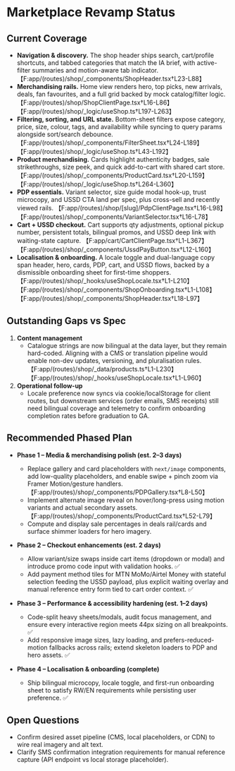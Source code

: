 # Marketplace Revamp Status

## Current Coverage
- **Navigation & discovery.** The shop header ships search, cart/profile shortcuts, and tabbed categories that match the IA brief, with active-filter summaries and motion-aware tab indicator. 【F:app/(routes)/shop/_components/ShopHeader.tsx†L23-L88】
- **Merchandising rails.** Home view renders hero, top picks, new arrivals, deals, fan favourites, and a full grid backed by mock catalog/filter logic. 【F:app/(routes)/shop/ShopClientPage.tsx†L16-L86】【F:app/(routes)/shop/_logic/useShop.ts†L197-L263】
- **Filtering, sorting, and URL state.** Bottom-sheet filters expose category, price, size, colour, tags, and availability while syncing to query params alongside sort/search debounce. 【F:app/(routes)/shop/_components/FilterSheet.tsx†L24-L189】【F:app/(routes)/shop/_logic/useShop.ts†L43-L192】
- **Product merchandising.** Cards highlight authenticity badges, sale strikethroughs, size peek, and quick add-to-cart with shared cart store. 【F:app/(routes)/shop/_components/ProductCard.tsx†L20-L159】【F:app/(routes)/shop/_logic/useShop.ts†L264-L360】
- **PDP essentials.** Variant selector, size guide modal hook-up, trust microcopy, and USSD CTA land per spec, plus cross-sell and recently viewed rails. 【F:app/(routes)/shop/[slug]/PdpClientPage.tsx†L16-L98】【F:app/(routes)/shop/_components/VariantSelector.tsx†L16-L78】
- **Cart + USSD checkout.** Cart supports qty adjustments, optional pickup number, persistent totals, bilingual promos, and USSD deep link with waiting-state capture. 【F:app/cart/CartClientPage.tsx†L1-L367】【F:app/(routes)/shop/_components/UssdPayButton.tsx†L12-L160】
- **Localisation & onboarding.** A locale toggle and dual-language copy span header, hero, cards, PDP, cart, and USSD flows, backed by a dismissible onboarding sheet for first-time shoppers. 【F:app/(routes)/shop/_hooks/useShopLocale.tsx†L1-L210】【F:app/(routes)/shop/_components/ShopOnboarding.tsx†L1-L108】【F:app/(routes)/shop/_components/ShopHeader.tsx†L18-L97】

## Outstanding Gaps vs Spec
1. **Content management**
   - Catalogue strings are now bilingual at the data layer, but they remain hard-coded. Aligning with a CMS or translation pipeline would enable non-dev updates, versioning, and pluralisation rules. 【F:app/(routes)/shop/_data/products.ts†L1-L230】【F:app/(routes)/shop/_hooks/useShopLocale.tsx†L1-L960】
2. **Operational follow-up**
   - Locale preference now syncs via cookie/localStorage for client routes, but downstream services (order emails, SMS receipts) still need bilingual coverage and telemetry to confirm onboarding completion rates before graduation to GA.

## Recommended Phased Plan
- **Phase 1 – Media & merchandising polish (est. 2–3 days)**
  - Replace gallery and card placeholders with `next/image` components, add low-quality placeholders, and enable swipe + pinch zoom via Framer Motion/gesture handlers. 【F:app/(routes)/shop/_components/PDPGallery.tsx†L8-L50】
  - Implement alternate image reveal on hover/long-press using motion variants and actual secondary assets. 【F:app/(routes)/shop/_components/ProductCard.tsx†L52-L79】
  - Compute and display sale percentages in deals rail/cards and surface shimmer loaders for hero imagery.

- **Phase 2 – Checkout enhancements (est. 2 days)**
  - Allow variant/size swaps inside cart items (dropdown or modal) and introduce promo code input with validation hooks. ✅
  - Add payment method tiles for MTN MoMo/Airtel Money with stateful selection feeding the USSD payload, plus explicit waiting overlay and manual reference entry form tied to cart order context. ✅

- **Phase 3 – Performance & accessibility hardening (est. 1–2 days)**
  - Code-split heavy sheets/modals, audit focus management, and ensure every interactive region meets 44px sizing on all breakpoints. ✅
  - Add responsive image sizes, lazy loading, and prefers-reduced-motion fallbacks across rails; extend skeleton loaders to PDP and hero assets. ✅

- **Phase 4 – Localisation & onboarding (complete)**
  - Ship bilingual microcopy, locale toggle, and first-run onboarding sheet to satisfy RW/EN requirements while persisting user preference. ✅

## Open Questions
- Confirm desired asset pipeline (CMS, local placeholders, or CDN) to wire real imagery and alt text.
- Clarify SMS confirmation integration requirements for manual reference capture (API endpoint vs local storage placeholder).
